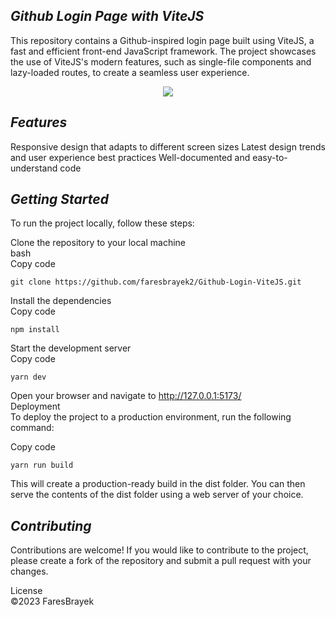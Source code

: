 *Github Login Page with ViteJS*
------
This repository contains a Github-inspired login page built using ViteJS, a fast and efficient front-end JavaScript framework. The project showcases the use of ViteJS's modern features, such as single-file components and lazy-loaded routes, to create a seamless user experience.
<p align="center">
  <img src="https://i.ibb.co/m0jtg84/image.png" />
</p>

*Features*
------
Responsive design that adapts to different screen sizes
Latest design trends and user experience best practices
Well-documented and easy-to-understand code

*Getting Started*
------
To run the project locally, follow these steps:

Clone the repository to your local machine<br>
bash<br>
Copy code
```
git clone https://github.com/faresbrayek2/Github-Login-ViteJS.git
```
Install the dependencies<br>
Copy code
```
npm install
```

Start the development server<br>
Copy code
```
yarn dev
```

Open your browser and navigate to http://127.0.0.1:5173/<br>
Deployment<br>
To deploy the project to a production environment, run the following command:<br>

Copy code
```
yarn run build
```

This will create a production-ready build in the dist folder. You can then serve the contents of the dist folder using a web server of your choice.

*Contributing*
------
Contributions are welcome! If you would like to contribute to the project, please create a fork of the repository and submit a pull request with your changes.

License
<br>©2023 FaresBrayek


